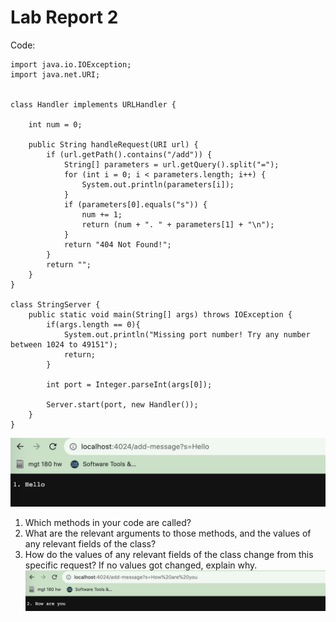 # Lab Report 2

Code: 
```
import java.io.IOException;
import java.net.URI;


class Handler implements URLHandler {

    int num = 0;

    public String handleRequest(URI url) {
        if (url.getPath().contains("/add")) {
            String[] parameters = url.getQuery().split("=");
            for (int i = 0; i < parameters.length; i++) {
                System.out.println(parameters[i]);
            }
            if (parameters[0].equals("s")) {
                num += 1;
                return (num + ". " + parameters[1] + "\n");    
            }
            return "404 Not Found!";
        }
        return "";
    }
}
    
class StringServer {
    public static void main(String[] args) throws IOException {
        if(args.length == 0){
            System.out.println("Missing port number! Try any number between 1024 to 49151");
            return;
        }

        int port = Integer.parseInt(args[0]);

        Server.start(port, new Handler());
    }
}
```

![Image](Hello.png)
1. Which methods in your code are called?
2. What are the relevant arguments to those methods, and the values of any relevant fields of the class?
3. How do the values of any relevant fields of the class change from this specific request? If no values got changed, explain why.
![Image](How.png)


